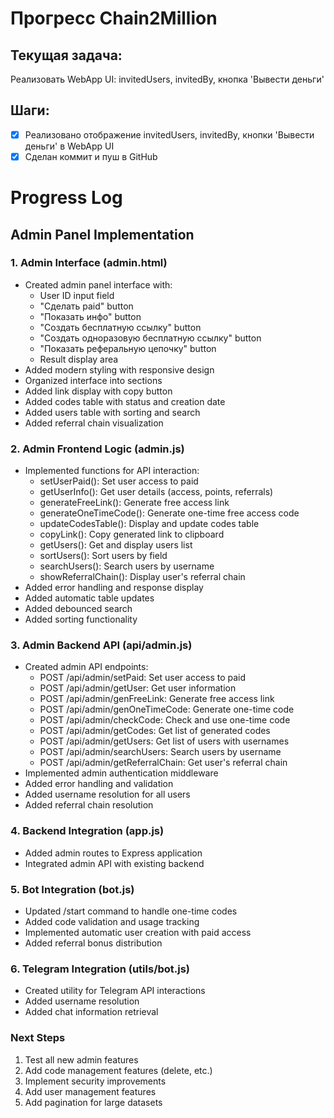 # Прогресс Chain2Million

## Текущая задача:
Реализовать WebApp UI: invitedUsers, invitedBy, кнопка 'Вывести деньги'

## Шаги:
- [x] Реализовано отображение invitedUsers, invitedBy, кнопки 'Вывести деньги' в WebApp UI
- [x] Сделан коммит и пуш в GitHub 

# Progress Log

## Admin Panel Implementation

### 1. Admin Interface (admin.html)
- Created admin panel interface with:
  - User ID input field
  - "Сделать paid" button
  - "Показать инфо" button
  - "Создать бесплатную ссылку" button
  - "Создать одноразовую бесплатную ссылку" button
  - "Показать реферальную цепочку" button
  - Result display area
- Added modern styling with responsive design
- Organized interface into sections
- Added link display with copy button
- Added codes table with status and creation date
- Added users table with sorting and search
- Added referral chain visualization

### 2. Admin Frontend Logic (admin.js)
- Implemented functions for API interaction:
  - setUserPaid(): Set user access to paid
  - getUserInfo(): Get user details (access, points, referrals)
  - generateFreeLink(): Generate free access link
  - generateOneTimeCode(): Generate one-time free access code
  - updateCodesTable(): Display and update codes table
  - copyLink(): Copy generated link to clipboard
  - getUsers(): Get and display users list
  - sortUsers(): Sort users by field
  - searchUsers(): Search users by username
  - showReferralChain(): Display user's referral chain
- Added error handling and response display
- Added automatic table updates
- Added debounced search
- Added sorting functionality

### 3. Admin Backend API (api/admin.js)
- Created admin API endpoints:
  - POST /api/admin/setPaid: Set user access to paid
  - POST /api/admin/getUser: Get user information
  - POST /api/admin/genFreeLink: Generate free access link
  - POST /api/admin/genOneTimeCode: Generate one-time code
  - POST /api/admin/checkCode: Check and use one-time code
  - POST /api/admin/getCodes: Get list of generated codes
  - POST /api/admin/getUsers: Get list of users with usernames
  - POST /api/admin/searchUsers: Search users by username
  - POST /api/admin/getReferralChain: Get user's referral chain
- Implemented admin authentication middleware
- Added error handling and validation
- Added username resolution for all users
- Added referral chain resolution

### 4. Backend Integration (app.js)
- Added admin routes to Express application
- Integrated admin API with existing backend

### 5. Bot Integration (bot.js)
- Updated /start command to handle one-time codes
- Added code validation and usage tracking
- Implemented automatic user creation with paid access
- Added referral bonus distribution

### 6. Telegram Integration (utils/bot.js)
- Created utility for Telegram API interactions
- Added username resolution
- Added chat information retrieval

### Next Steps
1. Test all new admin features
2. Add code management features (delete, etc.)
3. Implement security improvements
4. Add user management features
5. Add pagination for large datasets 